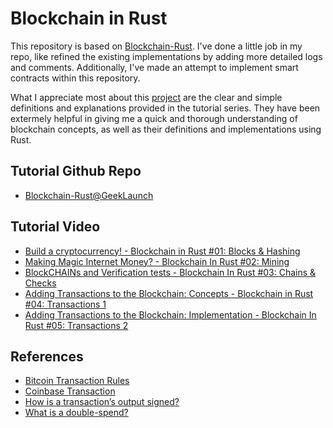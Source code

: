 # Blockchain in Rust 

This repository is based on [Blockchain-Rust](https://github.com/GeekLaunch/blockchain-rust/). I've done a little job in my repo, like refined the existing implementations by adding more detailed logs and comments. Additionally, I've made an attempt to implement smart contracts within this repository.

What I appreciate most about this [project](https://github.com/GeekLaunch/blockchain-rust/) are the clear and simple definitions and explanations provided in the tutorial series. They have been extermely helpful in giving me a quick and thorough understanding of blockchain concepts, as well as their definitions and implementations using Rust. 


## Tutorial Github Repo
* [Blockchain-Rust@GeekLaunch](https://github.com/GeekLaunch/blockchain-rust/)

## Tutorial Video 
* [Build a cryptocurrency! - Blockchain in Rust #01: Blocks & Hashing](https://www.youtube.com/watch?v=vJdT05zl6jk)
* [Making Magic Internet Money? - Blockchain In Rust #02: Mining](https://www.youtube.com/watch?v=PZGlYa-6U5U)
* [BlockCHAINs and Verification tests - Blockchain In Rust #03: Chains & Checks](https://www.youtube.com/watch?v=buYvuIPdwHU)
* [Adding Transactions to the Blockchain: Concepts - Blockchain in Rust #04: Transactions 1](https://youtu.be/-k1Yk9D_lU4?si=6Q7c71jlAEC1vz0e)
* [Adding Transactions to the Blockchain: Implementation - Blockchain In Rust #05: Transactions 2](https://youtu.be/1t4TXnB4Qj4?si=St1OkysJemWqdUzF)


## References 
* [Bitcoin Transaction Rules](https://en.bitcoin.it/wiki/Protocol_rules#tx_messages)
* [Coinbase Transaction](https://bitcoin.org/en/glossary/coinbase)
* [How is a transaction’s output signed?](https://bitcoin.stackexchange.com/q/45693)
* [What is a double-spend?](https://bitcoin.stackexchange.com/q/4974)
